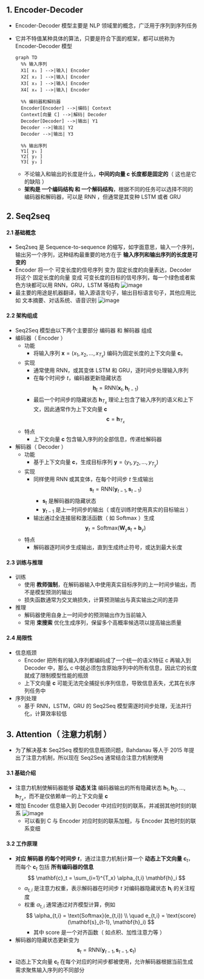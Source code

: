 ## 1. Encoder-Decoder

- Encoder-Decoder 模型主要是 NLP 领域里的概念，广泛用于序列到序列任务
- 它并不特值某种具体的算法，只要是符合下面的框架，都可以统称为 Encoder-Decoder 模型

  ```mermaid
  graph TD
    %% 输入序列
    X1[ x₁ ] -->|输入| Encoder
    X2[ x₂ ] -->|输入| Encoder
    X3[ x₃ ] -->|输入| Encoder
    X4[ x₄ ] -->|输入| Encoder

    %% 编码器和解码器
    Encoder[Encoder] -->|编码| Context
    Context[向量 C] -->|解码| Decoder
    Decoder[Decoder] -->|输出| Y1
    Decoder -->|输出| Y2
    Decoder -->|输出| Y3

    %% 输出序列
    Y1[ y₁ ]
    Y2[ y₂ ]
    Y3[ y₃ ]
  ```

  - 不论输入和输出的长度是什么，**中间的向量 c 长度都是固定的**（ 这也是它的缺陷 ）
  - **架构是 一个编码结构 和 一个解码结构**，根据不同的任务可以选择不同的编码器和解码器，可以是 RNN ，但通常是其变种 LSTM 或者 GRU

## 2. Seq2seq

#### 2.1 基础概念

- Seq2seq 是 Sequence-to-sequence 的缩写，如字面意思，输入一个序列，输出另一个序列，这种结构最重要的地方在于 **输入序列和输出序列的长度是可变的**
- Encoder 将一个 可变长度的信号序列 变为 固定长度的向量表达，Decoder 将这个 固定长度的向量 变成 可变长度的目标的信号序列，每一个绿色或者紫色方块都可以用 RNN，GRU，LSTM 等结构
  ![image](https://github.com/jianyi-gronk/jianyi-gronk/assets/95062803/84170574-92c0-4ace-9b22-0c5a3d91cc5f)
- 最主要的用途是机器翻译，输入源语言句子，输出目标语言句子，其他应用比如 文本摘要、对话系统、语音识别
  ![image](https://github.com/jianyi-gronk/jianyi-gronk/assets/95062803/2f2c43a4-7512-499e-a8de-8dc8ff3b3982)

#### 2.2 架构组成

- Seq2Seq 模型由以下两个主要部分 编码器 和 解码器 组成
- 编码器（ Encoder ）
  - 功能
    - 将输入序列 $\mathbf{x} = (x_1, x_2, \dots, x_{T_x})$ 编码为固定长度的上下文向量 $\mathbf{c}$。
  - 实现
    - 通常使用 RNN，或其变体 LSTM 和 GRU，逐时间步处理输入序列
    - 在每个时间步 $t$，编码器更新隐藏状态
      $$
      \mathbf{h}_t = \text{RNN}(\mathbf{x}_t, \mathbf{h}_{t-1})
      $$
    - 最后一个时间步的隐藏状态 $\mathbf{h}_{T_x}$ 理论上包含了输入序列的语义和上下文，因此通常作为上下文向量 $\mathbf{c}$
      $$
      \mathbf{c} = \mathbf{h}_{T_x}
      $$
  - 特点
    - 上下文向量 $\mathbf{c}$ 包含输入序列的全部信息，传递给解码器
- 解码器（ Decoder ）
  - 功能
    - 基于上下文向量 $\mathbf{c}$，生成目标序列 $\mathbf{y} = (y_1, y_2, \dots, y_{T_y})$
  - 实现
    - 同样使用 RNN 或其变体，在每个时间步 $t$ 生成输出
      $$
      \mathbf{s}_t = \text{RNN}(\mathbf{y}_{t-1}, \mathbf{s}_{t-1})
      $$
      - $\mathbf{s}_t$ 是解码器的隐藏状态
      - $\mathbf{y}_{t-1}$ 是上一时间步的输出（ 或在训练时使用真实的目标输出 ）
    - 输出通过全连接层和激活函数（ 如 Softmax ）生成
      $$
      \mathbf{y}_t = \text{Softmax}(\mathbf{W}_y \mathbf{s}_t + \mathbf{b}_y)
      $$
  - 特点
    - 解码器逐时间步生成输出，直到生成终止符号，或达到最大长度

#### 2.3 训练与推理

- 训练
  - 使用 **教师强制**，在解码器输入中使用真实目标序列的上一时间步输出，而不是模型预测的输出
  - 损失函数通常为交叉熵损失，计算预测输出与真实输出之间的差异
- 推理
  - 解码器使用自身上一时间步的预测输出作为当前输入
  - 常用 **束搜索** 优化生成序列，保留多个高概率候选项以提高输出质量

#### 2.4 局限性

- 信息瓶颈
  - Encoder 把所有的输入序列都编码成了一个统一的语义特征 c 再输入到 Decoder 中，那么 c 中就必须包含原始序列中的所有信息，因此它的长度就成了限制模型性能的瓶颈
  - 上下文向量 $\mathbf{c}$ 可能无法完全捕捉长序列信息，导致信息丢失，尤其在长序列任务中
- 序列处理
  - 基于 RNN，LSTM，GRU 的 Seq2Seq 模型需逐时间步处理，无法并行化，计算效率较低

## 3. Attention（ 注意力机制 ）

- 为了解决基本 Seq2Seq 模型的信息瓶颈问题，Bahdanau 等人于 2015 年提出了注意力机制，所以现在 Seq2Seq 通常结合注意力机制使用

#### 3.1 基础介绍

- 注意力机制使解码器能够 **动态关注** 编码器输出的所有隐藏状态 $\mathbf{h}_1, \mathbf{h}_2, \dots, \mathbf{h}_{T_x}$，而不是仅依赖单一的上下文向量 $\mathbf{c}$
- 增加 Encoder 信息输入到 Decoder 中对应时刻的联系，并减弱其他时刻的联系
  ![image](https://github.com/jianyi-gronk/jianyi-gronk/assets/95062803/707eb470-fbb8-4e41-bdf6-1abf7473d15c)
  - 可以看到 C 与 Encoder 对应时刻的联系加粗，与 Encoder 其他时刻的联系变细

#### 3.2 工作原理

- **对应 解码器 的每个时间步 $t$**，通过注意力机制计算一个 **动态上下文向量** $\mathbf{c}_t$，而每个 $\mathbf{c}_t$ 包括 **所有编码器的信息**
  $$
  \mathbf{c}_t = \sum_{i=1}^{T_x} \alpha_{t,i} \mathbf{h}_i
  $$
  - $\alpha_{t,i}$ 是注意力权重，表示解码器在时间步 $t$ 对编码器隐藏状态 $\mathbf{h}_i$ 的关注程度
  - 权重 $\alpha_{t,i}$ 通常通过对齐模型计算，例如
    $$
    \alpha_{t,i} = \text{Softmax}(e_{t,i}) \\
    \quad e_{t,i} = \text{score}(\mathbf{s}_{t-1}, \mathbf{h}_i)
    $$
    - 其中 $\text{score}$ 是一个对齐函数（ 如点积、加性注意力等 ）
- 解码器的隐藏状态更新变为
  $$
  \mathbf{s}_t = \text{RNN}(\mathbf{y}_{t-1}, \mathbf{s}_{t-1}, \mathbf{c}_t)
  $$
- 动态上下文向量 $\mathbf{c}_t$ 在每个对应的时间步都被使用，允许解码器根据当前生成需求聚焦输入序列的不同部分

